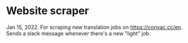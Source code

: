 # Website scraper
Jan 15, 2022. For scraping new translation jobs on https://conyac.cc/en. Sends a slack message whenever there's a new "light" job.
